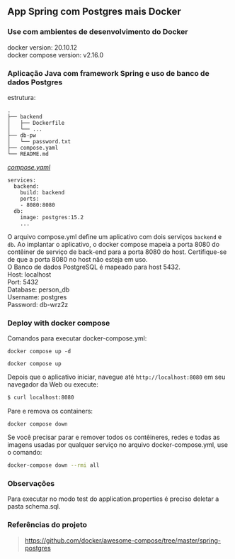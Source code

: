 ## App Spring com Postgres mais Docker


### Use com ambientes de desenvolvimento do Docker

docker version: 20.10.12 <br>
docker compose version: v2.16.0


### Aplicação Java com framework Spring e uso de banco de dados Postgres

estrutura:
```
.
├── backend
│   ├── Dockerfile
│   └── ...
├── db-pw
│   └── password.txt
├── compose.yaml
└── README.md

```

[_compose.yaml_](compose.yaml)
```
services:
  backend:
    build: backend
    ports:
    - 8080:8080
  db:
    image: postgres:15.2
    ...
```
O arquivo compose.yml define um aplicativo com dois serviços `backend` e `db`.
Ao implantar o aplicativo, o docker compose mapeia a porta 8080 do contêiner de serviço de back-end para a porta 8080 do host.
Certifique-se de que a porta 8080 no host não esteja em uso. <br>
O Banco de dados PostgreSQL é mapeado para host 5432. <br>
Host: localhost <br>
Port: 5432 <br>
Database: person_db <br>
Username: postgres <br>
Password: db-wrz2z <br>

### Deploy with docker compose
Comandos para executar docker-compose.yml:
```shell
docker compose up -d
```
```shell
docker compose up
```

Depois que o aplicativo iniciar, navegue até `http://localhost:8080` em seu navegador da Web ou execute:
```bash
$ curl localhost:8080
```

Pare e remova os containers:
```shell
docker compose down
```

Se você precisar parar e remover todos os contêineres, redes e todas as imagens usadas por qualquer serviço no arquivo docker-compose.yml, use o comando:
```bash
docker-compose down --rmi all
```

### Observações

Para executar no modo test do application.properties é preciso deletar a pasta schema.sql.

### Referências do projeto

> https://github.com/docker/awesome-compose/tree/master/spring-postgres